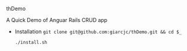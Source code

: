 thDemo

A Quick Demo of Anguar Rails CRUD app 

* Installation
	`git clone git@github.com:giarcjc/thDemo.git && cd $_`
	
	`./install.sh`


